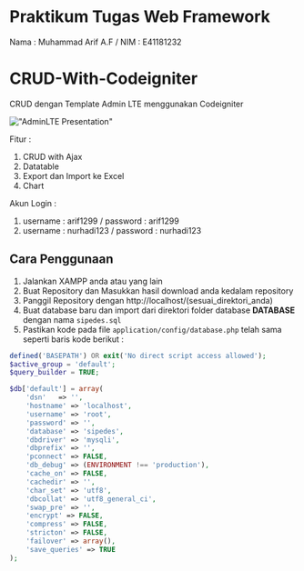 # Praktikum Tugas Web Framework

Nama : Muhammad Arif A.F /
NIM  : E41181232

# CRUD-With-Codeigniter
CRUD dengan Template Admin LTE menggunakan Codeigniter

!["AdminLTE Presentation"](https://adminlte.io/AdminLTE3.png "AdminLTE Presentation")

Fitur : 
  1. CRUD with Ajax
  2. Datatable
  3. Export dan Import ke Excel
  4. Chart
  
Akun Login :
  1. username : arif1299 / password : arif1299
  2. username : nurhadi123 / password : nurhadi123

## Cara Penggunaan
1. Jalankan XAMPP anda atau yang lain
2. Buat Repository dan Masukkan hasil download anda kedalam repository
3. Panggil Repository dengan http://localhost/(sesuai_direktori_anda) 
4. Buat database baru dan import dari direktori folder database **DATABASE** dengan nama `sipedes.sql`
5. Pastikan kode pada file `application/config/database.php` telah sama seperti baris kode berikut :

``` php
defined('BASEPATH') OR exit('No direct script access allowed');
$active_group = 'default';
$query_builder = TRUE;

$db['default'] = array(
    'dsn'   => '',
    'hostname' => 'localhost',
    'username' => 'root',
    'password' => '',
    'database' => 'sipedes',
    'dbdriver' => 'mysqli',
    'dbprefix' => '',
    'pconnect' => FALSE,
    'db_debug' => (ENVIRONMENT !== 'production'),
    'cache_on' => FALSE,
    'cachedir' => '',
    'char_set' => 'utf8',
    'dbcollat' => 'utf8_general_ci',
    'swap_pre' => '',
    'encrypt' => FALSE,
    'compress' => FALSE,
    'stricton' => FALSE,
    'failover' => array(),
    'save_queries' => TRUE
);
```

